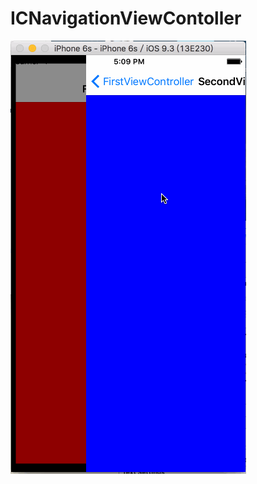 # ICNavigationViewContoller
![a.gif](https://github.com/zhufengyi01/ICNavigationViewContoller/blob/master/a.gif)

